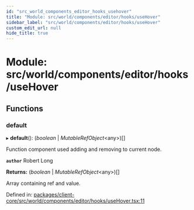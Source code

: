 ```yaml
---
id: "src_world_components_editor_hooks_usehover"
title: "Module: src/world/components/editor/hooks/useHover"
sidebar_label: "src/world/components/editor/hooks/useHover"
custom_edit_url: null
hide_title: true
---
```


# Module: src/world/components/editor/hooks/useHover

## Functions

### default

▸ **default**(): (*boolean* \| *MutableRefObject*<any\>)[]

Function component used adding and removing to current node.

**`author`** Robert Long

**Returns:** (*boolean* \| *MutableRefObject*<any\>)[]

Array containing ref and value.

Defined in: [packages/client-core/src/world/components/editor/hooks/useHover.tsx:11](https://github.com/xr3ngine/xr3ngine/blob/a16a45d7e/packages/client-core/src/world/components/editor/hooks/useHover.tsx#L11)
